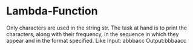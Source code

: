 # Lambda-Function
Only  characters are used in the string str. The task at hand is to print the characters, along with their frequency, in the sequence in which they appear and in the format specified. Like  Input: abbbacc Output:bbbaacc
